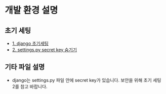 # 개발 환경 설명

## 초기 세팅
- [1. django 초기세팅](https://mons1220.tistory.com/282)
- [2. settings.py secret key 숨기기](https://medium.com/iovsomnium/django-django-secret-key-%EB%B6%84%EB%A6%AC%ED%95%98%EA%B8%B0-74288462e2ff)

## 기타 파일 설명
- django는 settings.py 파일 안에 secret key가 있습니다. 보안을 위해 초기 세팅 2를 참고 바랍니다.